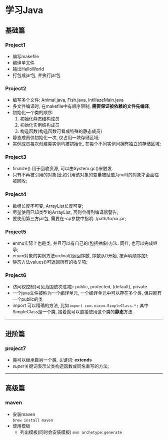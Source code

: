 # 学习Java

## 基础篇

### Project1
- 编写makefile
- 编译单文件
- 输出HelloWorld
- 打包成jar包, 并执行jar包

### Project2
- 编写多个文件: Animal.java, Fish.java, IntiliazeMain.java
- 多文件编译时, 在makefile中有顺序限制, **需要保证被依赖的文件先编译**;
- 初始化一个类的顺序: 
    1. 初始化静态结构成员
    2. 初始化实例结构成员
    3. 构造函数(构造函数可看成特殊的静态成员)
- 静态成员仅初始化一次, 仅占用一块存储区域;
- 实例成员每次创建类实例均被初始化, 在每个不同实例间拥有独立的存储区域;

### Project3
- finalize() 用于回收资源, 可以由System.gc()来触发.
- 只有不再被引用的对象(比如引用该对象的变量被赋值为null)的对象才会面临被回收;

### Project4
- 数组长度不可变, ArrayList长度可变;
- 尽量使用已知类型的ArrayList<T>, 否则会得到编译器警告;
- 要使用第三方jar包, 需要在-cp参数中指明: /path/to/xx.jar;

### Project5 
- enmu实际上也是类, 并且可以有自己的(包括抽象)方法. 同样, 也可以完成继承;
- enum对象的实例方法ordinal()返回序数, 序数从0开始, 按声明顺序加1;
- 静态方法values()可返回所有的枚举项;

### Project6
- 访问权控制(可见范围依次递减): public, protected, (default), private
- 一个java文件被称为一个编译单元, 一个编译单元中可以存在多个类, 但只能有一个public的类
- import 可以精确的方法, 比如`import com.nixon.SimpleClass.*;` 其中SimpleClass是一个类, 接着就可以直接使用这个类的**静态**方法.

---

## 进阶篇

### project7
- 类可以继承自另一个类, 关键词: **extends**
- *super*关键词表示父类构造函数或同名重写的方法;

---

## 高级篇

### maven 
- 安装maven<br/>
    `brew install maven`
- 使用模板
    - 列出模板(同时会安装模板)
        `mvn archetype:generate`
